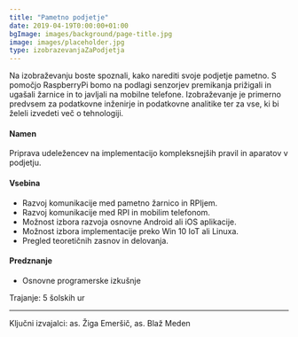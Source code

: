 ```yaml
---
title: "Pametno podjetje"
date: 2019-04-19T0:00:00+01:00
bgImage: images/background/page-title.jpg
image: images/placeholder.jpg
type: izobrazevanjaZaPodjetja
---
```

Na izobraževanju boste spoznali, kako narediti svoje podjetje pametno. 
S pomočjo RaspberryPi bomo na podlagi senzorjev premikanja prižigali in ugašali žarnice in to javljali na mobilne telefone.
Izobraževanje je primerno predvsem za podatkovne inženirje in podatkovne analitike ter za vse, ki bi želeli izvedeti več o tehnologiji.

#### Namen
Priprava udeležencev na implementacijo kompleksnejših pravil in aparatov v podjetju.

#### Vsebina
- Razvoj komunikacije med pametno žarnico in RPIjem.
- Razvoj komunikacije med RPI in mobilim telefonom.
- Možnost izbora razvoja osnovne Android ali iOS aplikacije.
- Možnost izbora implementacije preko Win 10 IoT ali Linuxa.
- Pregled teoretičnih zasnov in delovanja.

#### Predznanje
- Osnovne programerske izkušnje

Trajanje: 5 šolskih ur

---

Ključni izvajalci: as. Žiga Emeršič, as. Blaž Meden

